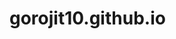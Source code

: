# gorojit10.github.io
<html>
  <head><title>my own web site</title>
  <style type ="text/css">
  h
    {
    color: yellow;
    }
  
  </head>
          <body bgcolor='red'>
               <h> my name is birjit.<\h>
                 <hr>
                 my basic information
<ol type="1">
    <li>age:16</li>
    <li>class:10</li>
    <li>school: Mother's pride academy<\li>
    <li>address: thinungei, Bishnupur, Manipur<>
    <li>email: birjitlaishram1364@gmail.com<>
</ol>
                         
          </body>
</html>
  




  
